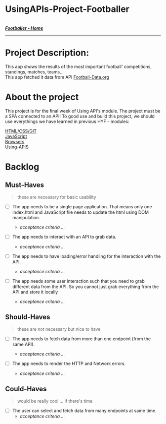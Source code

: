 # UsingAPIs-Project-Footballer

<br>
 <a href ="https:#"><b><em> Footballer - Home </em></b></a>
<br>

----------------------------------------------------------------
# Project Description:
This app shows the results of the most important football' competitions, standings, matches, teams...<br>
This app fetched it data from API <a href="http://api.football-data.org/index" rel="nofollow">Football-Data.org</a>


# About the project
This project is for the final week of Using API's module. The project must be a SPA connected to an API!
To good use and build this project, we should use everythings we have learned in previous HYF - modules:
 
<a href="https://github.com/HackYourFuture/HTML-CSS" style="display: inline">HTML/CSS/GIT</a><br>
<a href="https://github.com/HackYourFuture/JavaScript" style="display: inline">JavaScript</a><br>
<a href="https://github.com/HackYourFuture/Browsers" style="display: inline">Browsers</a><br>
<a href="https://github.com/HackYourFuture/UsingAPIs" style="display: inline">Using-APIS</a><br>


# Backlog

## Must-Haves

> these are necessary for basic usability

- [ ] The app needs to be a single page application. That means only one index.html and JavaScript file needs to update the html using DOM manipulation.

  - _acceptance criteria ..._

- [ ] The app needs to interact with an API to grab data.

  - _acceptance criteria ..._

- [ ] The app needs to have loading/error handling for the interaction with the API.

  - _acceptance criteria ..._

- [ ] The app needs some user interaction such that you need to grab different data from the API. So you cannot just grab everything from the API and store it locally

  - _acceptance criteria ..._


## Should-Haves

> these are not necessary but nice to have

- [ ] The app needs to fetch data from more than one endpoint (from the same API).

  - _acceptance criteria ..._

- [ ] The app needs to render the HTTP and Network errors.

  - _acceptance criteria ..._
  
## Could-Haves

> would be really cool ... if there's time

- [ ] The user can select and fetch data from many endpoints at same time.
  - _acceptance criteria ..._



